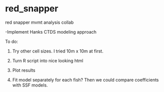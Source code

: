 # red_snapper
red snapper mvmt analysis collab

-Implement Hanks CTDS modeling approach

To do:
1) Try other cell sizes. I tried 10m x 10m at first.

2) Turn R script into nice looking html

3) Plot results

4) Fit model separately for each fish? Then we could compare coefficients with SSF models.